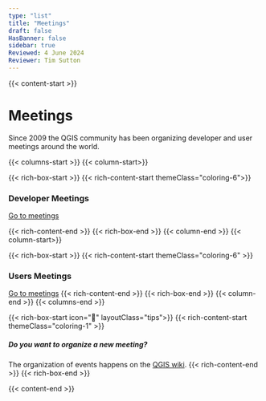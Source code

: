 ```yaml
---
type: "list"
title: "Meetings"
draft: false
HasBanner: false
sidebar: true
Reviewed: 4 June 2024
Reviewer: Tim Sutton
---
```


{{< content-start >}}

# Meetings
Since 2009 the QGIS community has been organizing developer and user meetings around the world.

{{< columns-start >}}
{{< column-start>}}

{{< rich-box-start >}}
{{< rich-content-start themeClass="coloring-6">}}
### Developer Meetings
[Go to meetings](dev_meetings)

{{< rich-content-end >}}
{{< rich-box-end >}}
{{< column-end >}}
{{< column-start>}}

{{< rich-box-start >}}
{{< rich-content-start themeClass="coloring-6" >}}
### Users Meetings

[Go to meetings](user_meetings)
{{< rich-content-end >}}
{{< rich-box-end >}}
{{< column-end >}}
{{< columns-end >}}



{{< rich-box-start icon="💁" layoutClass="tips">}}
{{< rich-content-start themeClass="coloring-1" >}}
##### Do you want to organize a new meeting?
The organization of events happens on the [QGIS wiki](https://github.com/qgis/QGIS/wiki#qgis-hackfests).
{{< rich-content-end >}}
{{< rich-box-end >}}


{{< content-end >}}
